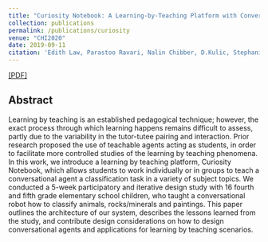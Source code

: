 ```yaml
---
title: "Curiosity Notebook: A Learning-by-Teaching Platform with Conversational Agents."
collection: publications
permalink: /publications/curiosity
venue: "CHI2020"
date: 2019-09-11
citation: 'Edith Law, Parastoo Ravari, Nalin Chibber, D.Kulic, Stephanie Lin, K. Pantasdo, Jessy Ceha, Sangho Suh, N.Dillen, <b>Kexin Yang</b>' <b>CHI 2020</b>.'
---  
```

[[PDF]](https://drive.google.com/file/d/1y1o04v8EfHzssBqLrvRr4qrtW3DRI324/view?usp=sharing)

## Abstract
Learning by teaching is an established pedagogical technique; however, the exact process through which learning happens remains difficult to assess, partly due to the variability in the tutor-tutee pairing and interaction. Prior research proposed the use of teachable agents acting as students, in order to facilitate more controlled studies of the learning by teaching phenomena. In this work, we introduce a learning by teaching platform, Curiosity Notebook, which allows students to work individually or in groups to teach a conversational agent a classification task in a variety of subject topics. We conducted a 5-week participatory and iterative design study with 16 fourth and fifth grade elementary school children, who taught a conversational robot how to classify animals, rocks/minerals and paintings. This paper outlines the architecture of our system, describes the lessons learned from the study, and contribute design considerations on how to design conversational agents and applications for learning by teaching scenarios.

